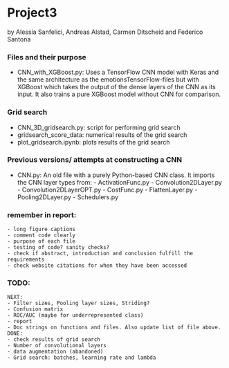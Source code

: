 # Project3
by Alessia Sanfelici, Andreas Alstad, Carmen Ditscheid and Federico Santona

### Files and their purpose
- CNN_with_XGBoost.py:
    Uses a TensorFlow CNN model with Keras and the same architecture as the emotionsTensorFlow-files
    but with XGBoost which takes the output of the dense layers of the CNN as its input.
    It also trains a pure XGBoost model without CNN for comparison.
### Grid search
- CNN_3D_gridsearch.py: script for performing grid search
- gridsearch_score_data: numerical results of the grid search
- plot_gridsearch.ipynb: plots results of the grid search

### Previous versions/ attempts at constructing a CNN
- CNN.py:
    An old file with a purely Python-based CNN class. It imports the CNN layer types from:
        - ActivationFunc.py
        - Convolution2DLayer.py
        - Convolution2DLayerOPT.py
        - CostFunc.py
        - FlattenLayer.py
        - Pooling2DLayer.py
        - Schedulers.py

### remember in report:
    - long figure captions
    - comment code clearly
    - purpose of each file
    - testing of code? sanity checks?
    - check if abstract, introduction and conclusion fulfill the requirements
    - check website citations for when they have been accessed

### TODO:
    NEXT:
    - Filter sizes, Pooling layer sizes, Striding?
    - Confusion matrix
    - ROC/AUC (maybe for underrepresented class)
    - report
    - Doc strings on functions and files. Also update list of file above.
    DONE:
    - check results of grid search
    - Number of convolutional layers
    - data augmentation (abandoned)
    - Grid search: batches, learning rate and lambda
